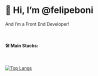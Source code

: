 <h1>👋 Hi, I’m @felipeboni</h1>

And I’m a Front End Developer!

<br>

<h4>🛠 Main Stacks:</h4>

<br>

[![Top Langs](https://github-readme-stats.vercel.app/api/top-langs/?username=felipeboni&langs_count=5)](https://github.com/anuraghazra/github-readme-stats)

<!---
felipeboni/felipeboni is a ✨ special ✨ repository because its `README.md` (this file) appears on your GitHub profile.
You can click the Preview link to take a look at your changes.
--->
